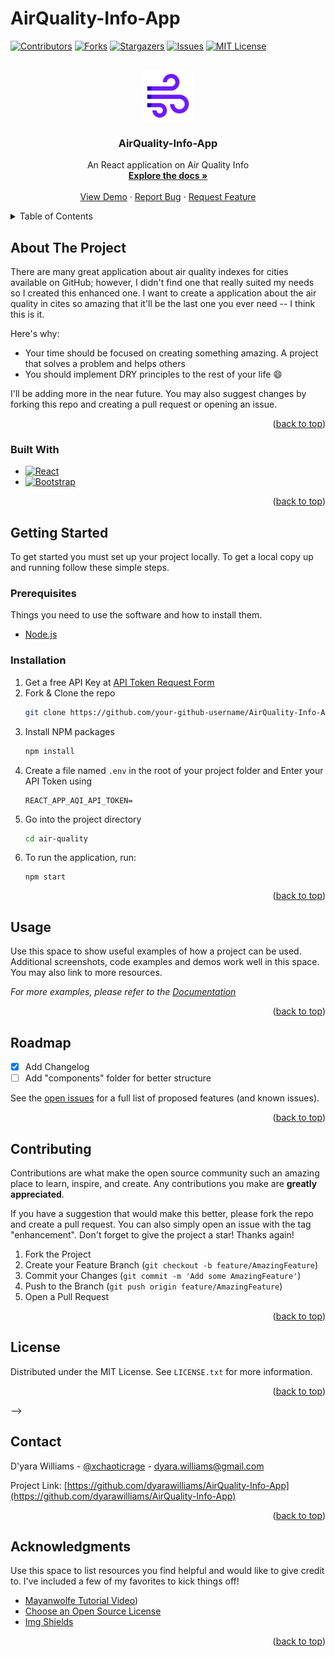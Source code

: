 # AirQuality-Info-App

<a name="readme-top"></a>

[![Contributors][contributors-shield]][contributors-url]
[![Forks][forks-shield]][forks-url]
[![Stargazers][stars-shield]][stars-url]
[![Issues][issues-shield]][issues-url]
[![MIT License][license-shield]][license-url]


<!-- PROJECT LOGO -->
<br />
<div align="center">
  <a href="https://github.com/othneildrew/Best-README-Template">
    <img src="air-quality/public/icons8-air-96.png" alt="Logo" width="80" height="80">
  </a>

  <h3 align="center">AirQuality-Info-App</h3>

  <p align="center">
    An React application on Air Quality Info 
    <br />
    <a href="https://github.com/dyarawilliams/AirQuality-Info-App"><strong>Explore the docs »</strong></a>
    <br />
    <br />
    <a href="https://air-quality-info-app.vercel.app" />View Demo</a>
    ·
    <a href="https://github.com/dyarawilliams/AirQuality-Info-App/issues">Report Bug</a>
    ·
    <a href="https://github.com/dyarawilliams/AirQuality-Info-App/issues">Request Feature</a>
  </p>
</div>



<!-- TABLE OF CONTENTS -->
<details>
  <summary>Table of Contents</summary>
  <ol>
    <li>
      <a href="#about-the-project">About The Project</a>
      <ul>
        <li><a href="#built-with">Built With</a></li>
      </ul>
    </li>
    <li>
      <a href="#getting-started">Getting Started</a>
      <ul>
        <li><a href="#prerequisites">Prerequisites</a></li>
        <li><a href="#installation">Installation</a></li>
      </ul>
    </li>
    <li><a href="#usage">Usage</a></li>
    <li><a href="#roadmap">Roadmap</a></li>
    <li><a href="#contributing">Contributing</a></li>
    <li><a href="#license">License</a></li>
    <li><a href="#contact">Contact</a></li>
    <li><a href="#acknowledgments">Acknowledgments</a></li>
  </ol>
</details>



<!-- ABOUT THE PROJECT -->
## About The Project

<!-- [![Product Name Screen Shot][product-screenshot]](https://example.com) -->

There are many great application about air quality indexes for cities available on GitHub; however, I didn't find one that really suited my needs so I created this enhanced one. I want to create a application about the air quality in cites so amazing that it'll be the last one you ever need -- I think this is it.

Here's why:
* Your time should be focused on creating something amazing. A project that solves a problem and helps others
* You should implement DRY principles to the rest of your life :smile:

I'll be adding more in the near future. You may also suggest changes by forking this repo and creating a pull request or opening an issue. 

<p align="right">(<a href="#readme-top">back to top</a>)</p>

### Built With

* [![React][React.js]][React-url]
* [![Bootstrap][Bootstrap.com]][Bootstrap-url]

<p align="right">(<a href="#readme-top">back to top</a>)</p>

<!-- GETTING STARTED -->
## Getting Started

To get started you must set up your project locally.
To get a local copy up and running follow these simple steps.

### Prerequisites

Things you need to use the software and how to install them.

* [Node.js](https://nodejs.org/en/download)

### Installation

1. Get a free API Key at [API Token Request Form](https://aqicn.org/data-platform/token/)
2. Fork & Clone the repo
   ```sh
   git clone https://github.com/your-github-username/AirQuality-Info-App.git
   ```
3. Install NPM packages
   ```sh
   npm install
   ```
4. Create a file named `.env` in the root of your project folder and Enter your API Token using
   ```env
   REACT_APP_AQI_API_TOKEN=
   ```
5. Go into the project directory
   ```sh
   cd air-quality
   ```
6. To run the application, run:
   ```
   npm start
   ```

<p align="right">(<a href="#readme-top">back to top</a>)</p>

<!-- USAGE EXAMPLES -->
## Usage

Use this space to show useful examples of how a project can be used. Additional screenshots, code examples and demos work well in this space. You may also link to more resources.

_For more examples, please refer to the [Documentation](https://example.com)_

<p align="right">(<a href="#readme-top">back to top</a>)</p>



<!-- ROADMAP -->
## Roadmap

- [x] Add Changelog
- [ ] Add "components" folder for better structure

See the [open issues](https://github.com/dyarawilliams/AirQuality-Info-App/issues) for a full list of proposed features (and known issues).

<p align="right">(<a href="#readme-top">back to top</a>)</p>



<!-- CONTRIBUTING -->
## Contributing

Contributions are what make the open source community such an amazing place to learn, inspire, and create. Any contributions you make are **greatly appreciated**.

If you have a suggestion that would make this better, please fork the repo and create a pull request. You can also simply open an issue with the tag "enhancement".
Don't forget to give the project a star! Thanks again!

1. Fork the Project
2. Create your Feature Branch (`git checkout -b feature/AmazingFeature`)
3. Commit your Changes (`git commit -m 'Add some AmazingFeature'`)
4. Push to the Branch (`git push origin feature/AmazingFeature`)
5. Open a Pull Request

<p align="right">(<a href="#readme-top">back to top</a>)</p>


<!-- 
<!-- LICENSE -->
## License

Distributed under the MIT License. See `LICENSE.txt` for more information.

<p align="right">(<a href="#readme-top">back to top</a>)</p> -->



<!-- CONTACT -->
## Contact

 D'yara Williams - [@xchaoticrage](https://twitter.com/xchaoticrage) - dyara.williams@gmail.com

Project Link: [https://github.com/dyarawilliams/AirQuality-Info-App](https://github.com/dyarawilliams/AirQuality-Info-App)

<p align="right">(<a href="#readme-top">back to top</a>)</p>



<!-- ACKNOWLEDGMENTS -->
## Acknowledgments

Use this space to list resources you find helpful and would like to give credit to. I've included a few of my favorites to kick things off!

* [Mayanwolfe Tutorial Video](https://youtu.be/fMCIKVoJ1tc?si=Sd4klyPLjkFpLe_u))
* [Choose an Open Source License](https://choosealicense.com)
* [Img Shields](https://shields.io)


<p align="right">(<a href="#readme-top">back to top</a>)</p>


<!-- MARKDOWN LINKS & IMAGES -->
<!-- https://www.markdownguide.org/basic-syntax/#reference-style-links -->
[contributors-shield]: https://img.shields.io/github/contributors/dyarawilliams/AirQuality-Info-App.svg?style=for-the-badge
[contributors-url]: https://github.com/dyarawilliams/AirQuality-Info-App/graphs/contributors
[forks-shield]: https://img.shields.io/github/forks/dyarawilliams/AirQuality-Info-App.svg?style=for-the-badge
[forks-url]: https://github.com/dyarawilliams/AirQuality-Info-App/network/members
[stars-shield]: https://img.shields.io/github/stars/dyarawilliams/AirQuality-Info-App.svg?style=for-the-badge
[stars-url]: https://github.com/dyarawilliams/AirQuality-Info-App/stargazers
[issues-shield]: https://img.shields.io/github/issues/dyarawilliams/AirQuality-Info-App.svg?style=for-the-badge
[issues-url]: https://github.com/dyarawilliams/AirQuality-Info-App/issues

[license-shield]: https://img.shields.io/github/license/dyarawilliams/AirQuality-Info-App.svg?style=for-the-badge
[license-url]: https://github.com/dyarawilliams/AirQuality-Info-App/blob/master/LICENSE.txt

[product-screenshot]: images/screenshot.png

[React.js]: https://img.shields.io/badge/React-20232A?style=for-the-badge&logo=react&logoColor=61DAFB
[React-url]: https://react.dev/

[Bootstrap.com]: https://img.shields.io/badge/Bootstrap-563D7C?style=for-the-badge&logo=bootstrap&logoColor=white
[Bootstrap-url]: https://getbootstrap.com

